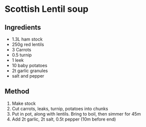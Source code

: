 # Scottish Lentil soup

## Ingredients

- 1.3L ham stock
- 250g red lentils
- 3 Carrots
- 0.5 turnip
- 1 leek
- 10 baby potatoes
- 2t garlic granules
- salt and pepper

## Method

1. Make stock
1. Cut carrots, leaks, turnip, potatoes into chunks
1. Put in pot, along with lentils. Bring to boil, then simmer for 45m
1. Add 2t garlic, 2t salt, 0.5t pepper (10m before end)
